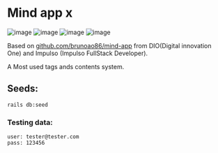 # Mind app x
<p>

  ![image](https://img.shields.io/badge/ruby-%23CC342D.svg?&style=for-the-badge&logo=ruby&logoColor=white)
  ![image](https://img.shields.io/badge/rails-%23CC0000.svg?&style=for-the-badge&logo=ruby-on-rails&logoColor=white)
  ![image](https://img.shields.io/badge/postgres-%23316192.svg?&style=for-the-badge&logo=postgresql&logoColor=white)
  ![image](https://img.shields.io/badge/heroku-%23430098.svg?&style=for-the-badge&logo=heroku&logoColor=white)

</p>

<p>
  Based on <a href="https://github.com/brunoao86/mind-app">github.com/brunoao86/mind-app</a> from DIO(Digital innovation One) and Impulso (Impulso FullStack Developer).

  A Most used tags ands contents system.
</p>

## Seeds:
```
rails db:seed
```
### Testing data:
```
user: tester@tester.com
pass: 123456
```